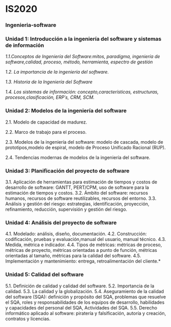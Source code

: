 # IS2020

### Ingenieria-software
### Unidad 1: Introducción a la ingeniería del software y sistemas de información

_1.1.Conceptos de Ingeniería del Software:mitos, paradigma, ingeniería de software,calidad, proceso, método, herramienta, espectro de gestión_

_1.2. La importancia de la ingeniería del software._

_1.3. Historia de la Ingeniería del Software_

_1.4. Los sistemas de información: concepto,características, estructuras, procesos,clasificación, ERP´s, CRM, SCM._

### Unidad 2: Modelos de la ingeniería del software
2.1. Modelo de capacidad de madurez.

2.2. Marco de trabajo para el proceso.

2.3. Modelos de la ingeniería del software: modelo de cascada, modelo de prototipos,modelo de espiral, modelo de Proceso Unificado Racional (RUP).

2.4. Tendencias modernas de modelos de la ingeniería del software.

### Unidad 3: Planificación del proyecto de software
3.1. Aplicación de herramientas para estimación de tiempos y costos de desarrollo de software: GANTT, PERT/CPM, uso de software para la estimación de tiempos y costos.
3.2. Ámbito del software: recursos humanos, recursos de software reutilizables, recursos del entorno.
3.3. Análisis y gestión del riesgo: estrategias, identificación, proyección, refinamiento, reducción, supervisión y gestión del riesgo.

### Unidad 4: Análisis del proyecto de software
4.1. Modelado: análisis, diseño, documentación.
4.2. Construcción: codificación, pruebas y evaluación,manual del usuario, manual técnico.
4.3. Medida, métrica e indicador.
4.4. Tipos de métricas: métricas de proceso, métricas de proyecto, métricas orientadas a punto de función, métricas orientadas al tamaño, métricas para la calidad del software.
4.5. Implementación y mantenimiento: entrega, retroalimentación del cliente.*

### Unidad 5: Calidad del software
5.1. Definición de calidad y calidad del software.
5.2. Importancia de la calidad.
5.3. La calidad y la globalización.
5.4. Aseguramiento de la calidad del software (SQA): definición y propósito del SQA, problemas que resuelve el SQA, roles y responsabilidades de los equipos de desarrollo, habilidades y capacidades del personal del SQA, Actividades del SQA.
5.5. Derecho informático aplicado al software: piratería y falsificación, autoría y creación, contratos y licencias.
